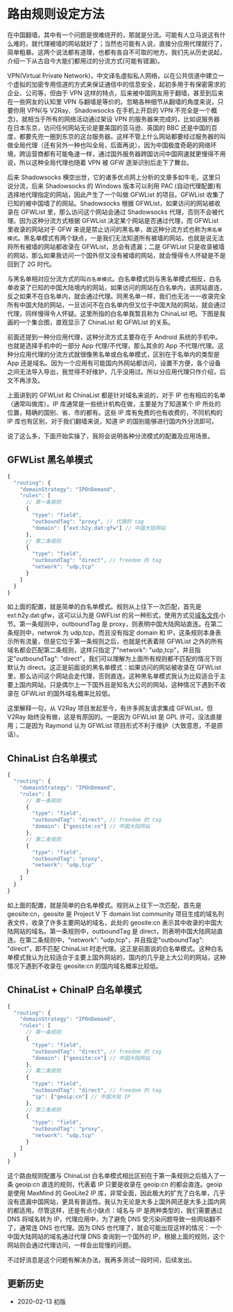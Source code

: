 # 路由规则设定方法

在中国翻墙，其中有一个问题是很难绕开的，那就是分流。可能有人立马说这有什么难的，就代理被墙的网站就好了；当然也可能有人说，直接分应用代理就行了，简单粗暴。这两个说法都有道理，也都有各自不可取的地方。我们先从历史说起，介绍一下从古自今大能们都用过的分流方式(可能有错漏)。

VPN(Virtual Private Network)，中文译名虛拟私人网络，以在公共信道中建立一个虚拟的加密专用信道的方式来保证通信中的信息安全，起初多用于有保密需求的企业、公司等，但由于 VPN 这样的特点，后来被中国网友用于翻墙，甚至到后来在一些网友的认知里 VPN 与翻墙是等价的。忽略各种细节从翻墙的角度来说，只要你用 VPN(与 V2Ray、Shadowsocks 在手机上开启的 VPN 不完全是一个概念)，就相当于所有的网络活动通过架设 VPN 的服务器来完成的，比如说服务器在日本东京，访问任何网站无论是要美国的亚马逊、英国的 BBC 还是中国的百度，都要先兜一圈到东京的这台服务器。这样不管上什么网站都要经过服务器的叫做全局代理（还有另外一种也叫全局，后面再说）。因为中国极度奇葩的网络环境，跨运营商都有可能龟速一样，通过国外服务器跨国访问中国网速就更慢得不用说，所以这种全局代理也随着 VPN 被 GFW 逐渐识别后走下了舞台。

后来 Shadowsocks 横空出世，它的诸多优点网上分析的文章多如牛毛，这里只说分流，后来 Shadowsocks 的 Windows 版本可以利用 PAC (自动代理配置)有选择地代理指定的网站，因此产生了一个叫做 GFWList 的项目。GFWList 收集了已知的被中国墙了的网站。Shadowsocks 根据 GFWList，如果访问的网站被收录在 GFWList 里，那么访问这个网站会通过 Shadowsocks 代理，否则不会被代理。因为这种分流方式根据 GFWList 决定某个网站是否通过代理，而 GFWList 里收录的网站对于 GFW 来说是禁止访问的黑名单，故这种分流方式也称为`黑名单模式`。黑名单模式有两个缺点，一是我们无法知道所有被墙的网站，也就是说无法将所有被墙的网站都收录在 GFWList，总会有遗漏；二是 GFWList 只是收录被墙的网站，那么如果我访问一个国外但又没有被墙的网站，就会慢得令人怀疑是不是回到了 2G 时代。

与黑名单相对应分流方式的叫`白名单模式`。白名单模式则与黑名单模式相反，白名单收录了已知的中国大陆境内的网站，如果访问的网站在白名单内，该网站直连，反之如果不在白名单内，就会通过代理。同黑名单一样，我们也无法一一收录完全所有中国大陆的网站，一旦访问不在白名单内但又位于中国大陆的网站，就会通过代理，同样慢得令人怀疑。这里所指的白名单我暂且称为 ChinaList 吧。下图是我画的一个集合图，直观显示了 ChinaList 和 GFWList 的关系。

前面还提到一种分应用代理，这种分流方式主要存在于 Android 系统的手机中。也就是选择手机中的一部分 App 代理/不代理，那么其余的 App 不代理/代理。这种分应用代理的分流方式就很像黑名单或白名单模式，区别在于名单内的类型是 App 还是域名。因为一个应用有可能国内外网站都访问，设置不方便，各个设备之间无法导入导出，我觉得不好维护，几乎没用过。所以分应用代理只作介绍，后文不再涉及。

上面讲到的 GFWList 和 ChinaList 都是针对域名来说的，对于 IP 也有相应的名单（通常叫做库）。IP 库通常是一些统计机构在做，主要是为了知道某个 IP 所处的位置，精确的国别、省、市的都有。这些 IP 库有免费的也有收费的，不同机构的 IP 库也有区别，对于我们翻墙来说，知道 IP 的国别能够进行国内外分流即可。

说了这么多，下面开始实操了，我将会说明各种分流模式的配置及应用场景。

## GFWList 黑名单模式
```javascript
{
  "routing": {
    "domainStrategy": "IPOnDemand",
    "rules": [
      // 第一条规则
      {
        "type": "field",
        "outboundTag": "proxy", // 代理的 tag
        "domain": ["ext:h2y.dat:gfw"] // 中国大陆网站
      },
      // 第二条规则
      {
        "type": "field",
        "outboundTag": "direct", // freedom 的 tag
        "network": "udp,tcp"
      }  
    ]
  }
}
```
如上面的配置，就是简单的白名单模式。规则从上往下一次匹配，首先是 ext:h2y.dat:gfw，这可以认为是 GWFList 的另一种形式，使用方式见[域名文件](https://toutyrater.github.io/routing/sitedata.html)小节。第一条规则中，outboundTag 是 proxy，则表明中国大陆网站直连。在第二条规则中，netwrok 为 udp,tcp，而且没有指定 domain 和 IP，这条规则本身表示所有流量，但是它位于第一条规则之后，也就是代表着除 GFWList 之外的所有域名都会匹配第二条规则，这样只指定了"network": "udp,tcp"，并且指定"outboundTag": "direct"，我们可以理解为上面所有规则都不匹配的情况下则默认为 direct。这正是前面说的黑名单模式：如果访问的网站被收录在 GFWList 里，那么访问这个网站会走代理，否则直连。这种黑名单模式我认为比较适合于主要上国内网站，只是偶尔上一下国外且是知名大公司的网站，这种情况下遇到不收录在 GFWList 的国外域名概率比较低。

这里解释一句，从 V2Ray 项目发起至今，有许多网友请求集成 GFWList，但 V2Ray 始终没有做，这是有原因的。一是因为 GFWList 是 GPL 许可，没法直接用；二是因为 Raymond 认为 GFWList 项目形式不利于维护（大致意思，不是原话）。

## ChinaList 白名单模式
```javascript
{
  "routing": {
    "domainStrategy": "IPOnDemand",
    "rules": [
      // 第一条规则
      {
        "type": "field",
        "outboundTag": "direct", // freedom 的 tag
        "domain": ["geosite:cn"] // 中国大陆网站
      },
      // 第二条规则
      {
        "type": "field",
        "outboundTag": "proxy",
        "network": "udp,tcp"
      }  
    ]
  }
}
```

如上面的配置，就是简单的白名单模式。规则从上往下一次匹配，首先是 geosite:cn，geosite 是 Project V 下 domain list community 项目生成的域名列表文件，收录了许多主要网站的域名，此处的 geosite:cn 表示其中收录的中国大陆网站的域名。第一条规则中，outboundTag 是 direct，则表明中国大陆网站直连。在第二条规则中，"network": "udp,tcp"，并且指定"outboundTag": "direct"，即不匹配 ChinaList 时走代理。这正是前面说的白名单模式。这种白名单模式我认为比较适合于主要上国外网站的，国内的几乎是上大公司的网站，这种情况下遇到不收录在 geosite:cn 的国内域名概率比较低。

## ChinaList + ChinaIP 白名单模式

```javascript
{
  "routing": {
    "domainStrategy": "IPOnDemand",
    "rules": [
      // 第一条规则
      {
        "type": "field",
        "outboundTag": "direct", // freedom 的 tag
        "domain": ["geosite:cn"] // 中国大陆网站
      },
      // 第二条规则
      {
        "type": "field",
        "outboundTag": "direct", // freedom 的 tag
        "ip": ["geoip:cn"] // 中国大陆 IP
      },
      // 第三条规则
      {
        "type": "field",
        "outboundTag": "proxy",
        "network": "udp,tcp"
      }  
    ]
  }
}
```
这个路由规则配置与 ChinaList 白名单模式相比区别在于第一条规则之后插入了一条 geoip:cn 直连的规则，代表着 IP 只要是收录在 geoip:cn 的都会直连。geoip 是使用 MaxMind 的 GeoLite2 IP 库，非常全面，因此极大的扩充了白名单，几乎没有遗漏中国网站，更具有普适性。我认为无论是大多上国外网还是大多上国内网的都适用。尽管这样，还是有点小缺点：域名与 IP 是两种类型的，我们需要通过 DNS 将域名转为 IP，代理应用中，为了避免 DNS 受污染问题导致一些网站翻不了，通常连 DNS 也代理。因为 DNS 也代理了，就会可能出现这样的情况：一个中国大陆网站的域名通过代理 DNS 查询到一个国外的 IP，根据上面的规则，这个网站则会通过代理访问，一样会出现慢的问题。

不过好消息是这个问题有解决办法，我再多测试一段时间，后续发出。

## 更新历史

- 2020-02-13 初版
